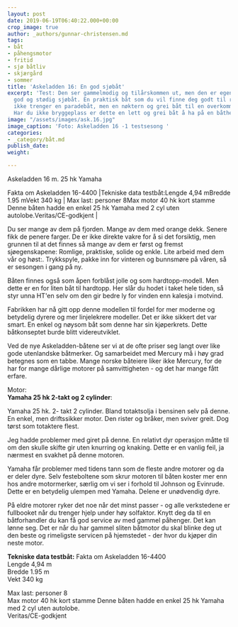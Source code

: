 ```yaml
---
layout: post
date: 2019-06-19T06:40:22.000+00:00
crop_image: true
author: _authors/gunnar-christensen.md
tags:
- båt
- påhengsmotor
- fritid
- sjø båtliv
- skjærgård
- sommer
title: 'Askeladden 16: En god sjøbåt'
excerpt: 'Test: Den ser gammelmodig og tilårskommen ut, men den er egentlig en veldig
  god og stødig sjøbåt. En praktisk båt som du vil finne deg godt til rette i om du
  ikke trenger en paradebåt, men en nøktern og grei båt til en overkommelig bruktbåtpris.
  Har du ikke bryggeplass er dette en lett og grei båt å ha på en båthenger.'
image: "/assets/images/ask.16.jpg"
image_caption: 'Foto: Askeladden 16 -1 testsesong '
categories:
- _category/båt.md
publish_date: 
weight: 

---
```

Askeladden 16 m. 25 hk Yamaha

Fakta om Askeladden 16-4400 |Tekniske data testbåt:Lengde 4,94 mBredde 1.95 mVekt 340 kg | Max last: personer 8Max motor 40 hk kort stamme Denne båten hadde en enkel 25 hk Yamaha med 2 cyl uten autolobe.Veritas/CE-godkjent |

Du ser mange av dem på fjorden. Mange av dem med orange dekk. Senere fikk de penere farger. De er ikke direkte vakre for å si det forsiktig, men grunnen til at det finnes så mange av dem er først og fremst sjøegenskapene: Romlige, praktiske, solide og enkle. Lite arbeid med dem vår og høst:. Trykkspyle, pakke inn for vinteren og bunnsmøre på våren, så er sesongen i gang på ny.

Båten finnes også som åpen forblåst jolle og som hardtopp-modell. Men dette er en for liten båt til hardtopp. Her slår du hodet i taket hele tiden, så styr unna HT'en selv om den gir bedre ly for vinden enn kalesja i motvind.

Fabrikken har nå gitt opp denne modellen til fordel for mer moderne og betydelig dyrere og mer linjelekrere modeller. Det er ikke sikkert det var smart. En enkel og nøysom båt som denne har sin kjøperkrets. Dette båtkonseptet burde blitt videreutviklet.

Ved de nye Askeladden-båtene ser vi at de ofte priser seg langt over like gode utenlandske båtmerker. Og samarbeidet med Mercury må i høy grad betegnes som en tabbe. Mange norske båteiere liker ikke Mercury, for de har for mange dårlige motorer på samvittigheten - og det har mange fått erfare.

Motor:  
**Yamaha 25 hk 2-takt og 2 cylinder**:

Yamaha 25 hk. 2- takt 2 cylinder. Bland totaktsolja i bensinen selv på denne. En enkel, men driftssikker motor. Den rister og bråker, men sviver greit. Dog tørst som totaktere flest.

Jeg hadde problemer med giret på denne. En relativt dyr operasjon måtte til om den skulle skifte gir uten knurring og knaking. Dette er en vanlig feil, ja nærmest en svakhet på denne motoren.

Yamaha får problemer med tidens tann som de fleste andre motorer og da er deler dyre. Selv festeboltene som skrur motoren til båten koster mer enn hos andre motormerker, særlig om vi ser i forhold til Johnson og Evinrude. Dette er en betydelig ulempen med Yamaha. Delene er unødvendig dyre.

På eldre motorer ryker det noe når det minst passer - og alle verkstedene er fullbooket når du trenger hjelp under høy solfaktor. Knytt deg da til en båtforhandler du kan få god service av med gammel påhenger. Det kan lønne seg. Det er når du har gammel sliten båtmotor du skal blinke deg ut den beste og rimeligste servicen på hjemstedet - der hvor du kjøper din neste motor.

**Tekniske data testbåt:** Fakta om Askeladden 16-4400  
Lengde 4,94 m  
Bredde 1.95 m  
Vekt 340 kg

Max last: personer 8  
Max motor 40 hk kort stamme Denne båten hadde en enkel 25 hk Yamaha med 2 cyl uten autolobe.  
Veritas/CE-godkjent
